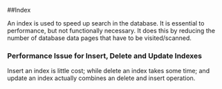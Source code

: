 ##Index

An index is used to speed up search in the database. It is essential to performance, but not functionally necessary. 
It does this by reducing the number of database data pages that have to be visited/scanned. 

### Performance Issue for Insert, Delete and Update Indexes

Insert an index is little cost; while delete an index takes some time; and update an index actually combines an delete and insert operation. 

